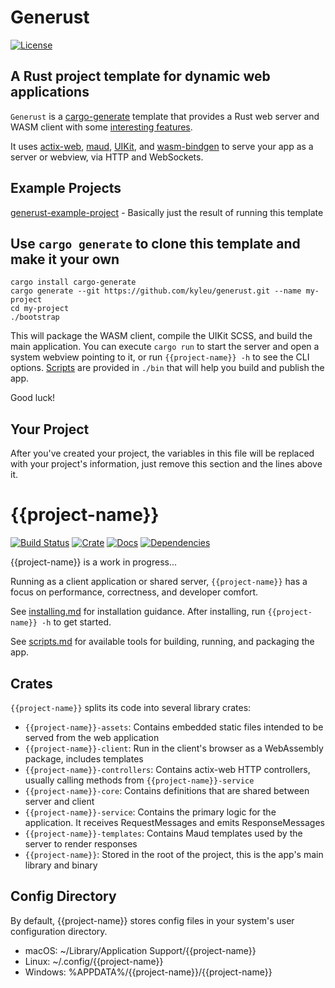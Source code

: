 # Generust

[![License](https://img.shields.io/badge/license-MIT-blue.svg)](License)

## A Rust project template for dynamic web applications

`Generust` is a [cargo-generate](https://github.com/ashleygwilliams/cargo-generate) template that provides a Rust web server and WASM client with some [interesting features](doc/features.md).

It uses [actix-web](https://actix.rs), [maud](https://maud.lambda.xyz), [UIKit](https://getuikit.com), and [wasm-bindgen](https://github.com/rustwasm/wasm-bindgen) to serve your app as a server or webview, via HTTP and WebSockets.

## Example Projects

[generust-example-project](https://github.com/kyleu/generust-example-project) - Basically just the result of running this template

## Use `cargo generate` to clone this template and make it your own

```script
cargo install cargo-generate
cargo generate --git https://github.com/kyleu/generust.git --name my-project
cd my-project
./bootstrap
```

This will package the WASM client, compile the UIKit SCSS, and build the main application.
You can execute `cargo run` to start the server and open a system webview pointing to it, or run `{{project-name}} -h` to see the CLI options.
[Scripts](doc/scripts.md) are provided in `./bin` that will help you build and publish the app.

Good luck!

## Your Project

After you've created your project, the variables in this file will be replaced with your project's information, just remove this section and the lines above it.

# {{project-name}}

[![Build Status](https://travis-ci.org/{{project-name}}/{{project-name}}.svg?branch=master)](https://travis-ci.org/{{project-name}}/{{project-name}})
[![Crate](https://meritbadge.herokuapp.com/{{project-name}})](https://crates.io/crates/{{project-name}})
[![Docs](https://docs.rs/{{project-name}}/badge.svg)](https://docs.rs/{{project-name}})
[![Dependencies](https://deps.rs/repo/github/{{project-name}}/{{project-name}}/status.svg)](https://deps.rs/repo/github/{{project-name}}/{{project-name}})

{{project-name}} is a work in progress...

Running as a client application or shared server, `{{project-name}}` has a focus on performance, correctness, and developer comfort.

See [installing.md](doc/installing.md) for installation guidance. After installing, run `{{project-name}} -h` to get started.

See [scripts.md](doc/scripts.md) for available tools for building, running, and packaging the app.

## Crates

`{{project-name}}` splits its code into several library crates:

- `{{project-name}}-assets`: Contains embedded static files intended to be served from the web application
- `{{project-name}}-client`: Run in the client's browser as a WebAssembly package, includes templates
- `{{project-name}}-controllers`: Contains actix-web HTTP controllers, usually calling methods from `{{project-name}}-service`
- `{{project-name}}-core`: Contains definitions that are shared between server and client
- `{{project-name}}-service`: Contains the primary logic for the application. It receives RequestMessages and emits ResponseMessages
- `{{project-name}}-templates`: Contains Maud templates used by the server to render responses
- `{{project-name}}`: Stored in the root of the project, this is the app's main library and binary

## Config Directory

By default, {{project-name}} stores config files in your system's user configuration directory.

- macOS: ~/Library/Application Support/{{project-name}}
- Linux: ~/.config/{{project-name}}
- Windows: %APPDATA%/{{project-name}}/{{project-name}}
